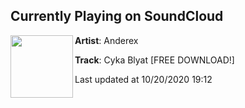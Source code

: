 ## Currently Playing on SoundCloud

[<img align="left" width="100" src="https://i1.sndcdn.com/artworks-000479537181-a3u5b5-t50x50.jpg">](https://soundcloud.com/anderex/cyka-blyat-free-download)

**Artist**: Anderex 

**Track**: Cyka Blyat [FREE DOWNLOAD!]

Last updated at 10/20/2020 19:12
